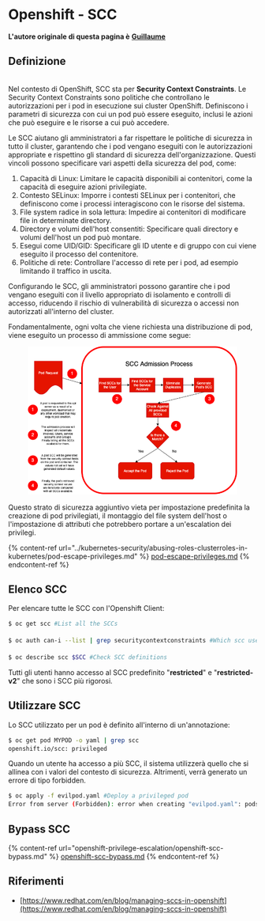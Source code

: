 # Openshift - SCC

**L'autore originale di questa pagina è** [**Guillaume**](https://www.linkedin.com/in/guillaume-c-ab4b9a196/en)

## Definizione

\
Nel contesto di OpenShift, SCC sta per **Security Context Constraints**. Le Security Context Constraints sono politiche che controllano le autorizzazioni per i pod in esecuzione sui cluster OpenShift. Definiscono i parametri di sicurezza con cui un pod può essere eseguito, inclusi le azioni che può eseguire e le risorse a cui può accedere.

Le SCC aiutano gli amministratori a far rispettare le politiche di sicurezza in tutto il cluster, garantendo che i pod vengano eseguiti con le autorizzazioni appropriate e rispettino gli standard di sicurezza dell'organizzazione. Questi vincoli possono specificare vari aspetti della sicurezza del pod, come:

1. Capacità di Linux: Limitare le capacità disponibili ai contenitori, come la capacità di eseguire azioni privilegiate.
2. Contesto SELinux: Imporre i contesti SELinux per i contenitori, che definiscono come i processi interagiscono con le risorse del sistema.
3. File system radice in sola lettura: Impedire ai contenitori di modificare file in determinate directory.
4. Directory e volumi dell'host consentiti: Specificare quali directory e volumi dell'host un pod può montare.
5. Esegui come UID/GID: Specificare gli ID utente e di gruppo con cui viene eseguito il processo del contenitore.
6. Politiche di rete: Controllare l'accesso di rete per i pod, ad esempio limitando il traffico in uscita.

Configurando le SCC, gli amministratori possono garantire che i pod vengano eseguiti con il livello appropriato di isolamento e controlli di accesso, riducendo il rischio di vulnerabilità di sicurezza o accessi non autorizzati all'interno del cluster.

Fondamentalmente, ogni volta che viene richiesta una distribuzione di pod, viene eseguito un processo di ammissione come segue:

<figure><img src="../../.gitbook/assets/Managing SCCs in OpenShift-1.png" alt=""><figcaption></figcaption></figure>

Questo strato di sicurezza aggiuntivo vieta per impostazione predefinita la creazione di pod privilegiati, il montaggio del file system dell'host o l'impostazione di attributi che potrebbero portare a un'escalation dei privilegi.

{% content-ref url="../kubernetes-security/abusing-roles-clusterroles-in-kubernetes/pod-escape-privileges.md" %}
[pod-escape-privileges.md](../kubernetes-security/abusing-roles-clusterroles-in-kubernetes/pod-escape-privileges.md)
{% endcontent-ref %}

## Elenco SCC

Per elencare tutte le SCC con l'Openshift Client:
```bash
$ oc get scc #List all the SCCs

$ oc auth can-i --list | grep securitycontextconstraints #Which scc user can use

$ oc describe scc $SCC #Check SCC definitions
```
Tutti gli utenti hanno accesso al SCC predefinito "**restricted**" e "**restricted-v2**" che sono i SCC più rigorosi.

## Utilizzare SCC

Lo SCC utilizzato per un pod è definito all'interno di un'annotazione:
```bash
$ oc get pod MYPOD -o yaml | grep scc
openshift.io/scc: privileged
```
Quando un utente ha accesso a più SCC, il sistema utilizzerà quello che si allinea con i valori del contesto di sicurezza. Altrimenti, verrà generato un errore di tipo forbidden.
```bash
$ oc apply -f evilpod.yaml #Deploy a privileged pod
Error from server (Forbidden): error when creating "evilpod.yaml": pods "evilpod" is forbidden: unable to validate against any security context constrain
```
## Bypass SCC

{% content-ref url="openshift-privilege-escalation/openshift-scc-bypass.md" %}
[openshift-scc-bypass.md](openshift-privilege-escalation/openshift-scc-bypass.md)
{% endcontent-ref %}

## Riferimenti

* [https://www.redhat.com/en/blog/managing-sccs-in-openshift](https://www.redhat.com/en/blog/managing-sccs-in-openshift)
